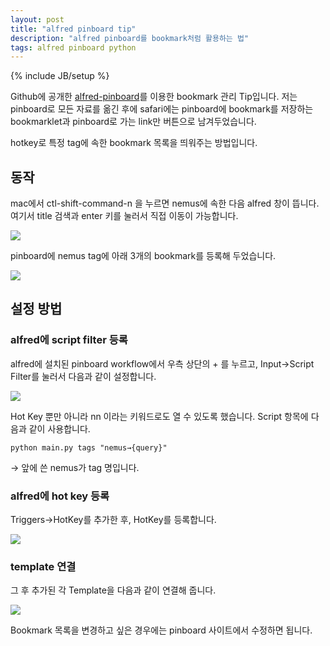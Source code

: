 ```yaml
---
layout: post
title: "alfred pinboard tip"
description: "alfred pinboard를 bookmark처럼 활용하는 법"
tags: alfred pinboard python
---
```

{% include JB/setup %}

Github에 공개한 [alfred-pinboard](https://github.com/jmjeong/alfred-extension/tree/master/pinboard)를 이용한 bookmark 관리 Tip입니다. 
저는 pinboard로 모든 자료를 옮긴 후에 safari에는 pinboard에 bookmark를 저장하는 bookmarklet과 pinboard로 가는 link만 버튼으로 남겨두었습니다. 

hotkey로 특정 tag에 속한 bookmark 목록을 띄워주는 방법입니다. 

## 동작

mac에서 ctl-shift-command-n 을 누르면  nemus에 속한 다음 alfred 창이 뜹니다. 여기서 title 검색과 enter 키를 눌러서 직접 이동이 가능합니다. 

![](http://farm4.staticflickr.com/3721/12638537425_903aa4e926.jpg)

pinboard에 nemus tag에 아래 3개의 bookmark를 등록해 두었습니다. 

![](http://farm6.staticflickr.com/5479/12639022764_afa927a736.jpg)

## 설정 방법

### alfred에 script filter 등록 

alfred에 설치된 pinboard workflow에서 우측 상단의 + 를 누르고, Input->Script Filter를 눌러서 다음과 같이 설정합니다. 

![](http://farm4.staticflickr.com/3793/12639065234_047130ce9b.jpg)

Hot Key 뿐만 아니라 nn 이라는 키워드로도 열 수 있도록 했습니다.  Script 항목에 다음과 같이 사용합니다. 

	python main.py tags "nemus→{query}"

→ 앞에 쓴 nemus가 tag 명입니다. 

### alfred에 hot key 등록 

Triggers->HotKey를 추가한 후, HotKey를 등록합니다. 

![](http://farm6.staticflickr.com/5504/12639305094_72f297c50a.jpg)

### template 연결 

그 후 추가된 각 Template을 다음과 같이 연결해 줍니다. 

![](http://farm4.staticflickr.com/3783/12638812813_3dc4cf8bf2.jpg)

Bookmark 목록을 변경하고 싶은 경우에는 pinboard 사이트에서 수정하면 됩니다. 
